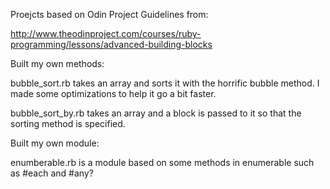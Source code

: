 
Proejcts based on Odin Project Guidelines from:

http://www.theodinproject.com/courses/ruby-programming/lessons/advanced-building-blocks


Built my own methods:

bubble_sort.rb takes an array and sorts it with the horrific bubble method. I made some optimizations to help it go a bit faster.

bubble_sort_by.rb takes an array and a block is passed to it so that the sorting method is specified.


Built my own module:

enumberable.rb is a module based on some methods in enumerable such as #each and #any?
